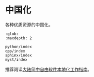 # 中国化

各种优质资源的中国化。

```{toctree}
:glob:
:maxdepth: 2

python/index
cpp/index
sphinx/index
myst/index
```

推荐阅读[大陆简中自由软件本地化工作指南][1]。

[1]: http://mirrors.ustc.edu.cn/anthon/aosc-l10n/zh_CN_l10n.pdf
